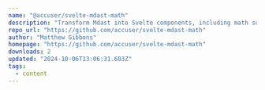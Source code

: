 ```yaml
---
name: "@accuser/svelte-mdast-math"
description: "Transform Mdast into Svelte components, including math support."
repo_url: "https://github.com/accuser/svelte-mdast-math"
author: "Matthew Gibbons"
homepage: "https://github.com/accuser/svelte-mdast-math"
downloads: 2
updated: "2024-10-06T13:06:31.603Z"
tags: 
  - content
---
```

